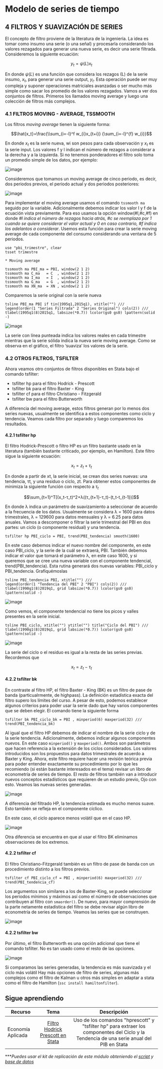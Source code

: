 # Modelo de series de tiempo

## 4  FILTROS Y SUAVIZACIÓN DE SERIES


El concepto de filtro proviene de la literatura de la ingeniería. La idea es tomar como insumo una serie (o una señal) y procesarla considerando los valores rezagados para generar una nueva serie, es decir una serie filtrada. Consideremos la siguiente ecuación:

$$y_t=ψ(L)x_t$$

En donde $ψ(L)$ es una función que considera los rezagos (L) de la serie insumo, $x_t$, para generar una serie output, $y_t$. Esta operación puede ser muy compleja y suponer operaciones matriciales avanzadas o ser mucho más simple como sacar los promedio de los valores rezagados. Vamos a ver dos conjuntos de filtros. Primeros los llamados moving average y luego una colección de filtros más complejos.

### 4.1 FILTROS MOVING - AVERAGE, TSSMOOTH

Los filtros _moving average_ tienen la siguiente forma:


$$\hat{x_t}=\frac{\\sum_{i=-l}^f w_{i}x_{t+i}} {\sum_{i=-l}^{f} w_{i}}$$


En donde $x_t$ es la serie nueva, wi son pesos para cada observación y $x_t$ es la serie input. Los valores f y l indican el número de rezagos a considerar a la derecha y a la izquierda. Si no tenemos ponderadores el filtro solo toma un promedio simple de los datos, por ejemplo: 

![image](https://user-images.githubusercontent.com/106888200/224391996-14ba928e-bf67-4337-b91e-c1dd33ec1620.png)

Consideremos que tomamos un moving average de cinco periodo, es decir, dos periodos previos, el periodo actual y dos periodos posteriores:

![image](https://user-images.githubusercontent.com/106888200/224392022-0c698a58-44ee-46a9-a051-ce223ca1aaee.png)

Para implementar el moving average usamos el comando `tssmooth ma` seguido por la variable. Adicionalmente debemos indicar los valor l y f de la ecuación vista previamente. Para eso usamos la opción window(#l,#c,#f) en donde _#l indica el número de rezagos hacia atrás, #c se reemplaza por 1 cuando se quiere considerar el valor actual y 0 en caso contrario, #f indica los adelantos a considerar_. Usemos esta función para crear la serie moving average de cada componente del consumo considerando una ventana de 5 periodos.

```
use "pbi_trimestre", clear
tsset trimestre

* Moving average

tssmooth ma PBI_ma = PBI, window(2 1 2)
tssmooth ma C_ma   = C  , window(2 1 2)
tssmooth ma I_ma   = I  , window(2 1 2)
tssmooth ma G_ma   = G  , window(2 1 2)
tssmooth ma XN_ma  = XN , window(2 1 2)
```

Comparemos la serie original con la serie nueva

```
tsline PBI_ma PBI if tin(1995q1,2015q1), xtitle("") ///
legend(order(1 "Series Filtrada" 2 "Series Original") cols(2)) ///
tlabel(1995q1(8)2015q1, labsize(*0.7)) lcolor(gs0 gs0) lpattern(solid -)
```

![image](https://user-images.githubusercontent.com/106888200/224392762-b6c81757-6533-40fa-a0b4-d1365639588c.png)

La serie con línea punteada indica los valores reales en cada trimestre mientras que la serie sólida indica la nueva serie moving average. Como se observa en el gráfico, el filtro ‘suaviza’ los valores de la serie.

### 4.2 OTROS FILTROS, TSFILTER

Ahora veamos otro conjuntos de filtros disponibles en Stata bajo el comando tsfilter:

- tsfilter hp para el filtro Hodrick - Prescott
- tsfilter bk para el filtro Baxter - King
- tsfilter cf para el filtro Christiano - Fitzgerald
- tsfilter bw para el filtro Butterworth

A diferencia del moving average, estos filtros generan por lo menos dos series nuevas, usualmente se identifica a estos componentes como ciclo y tendencia. Veamos cada filtro por separado y luego comparemos los resultados.

#### 4.2.1 tsfilter hp

El filtro Hodrick-Prescott o filtro HP es un filtro bastante usado en la literatura (también bastante criticado, por ejemplo, en Hamilton). Este filtro sigue la siguiente ecuación:

$$x_t=z_t+τ_t$$

En donde a partir de xt, la serie inicial, se crean dos series nuevas: una tendencia, τt, y una residuo o ciclo, zt. Para obtener estos componentes de minimiza la siguiente función con respecto a $τ_t$

$$\sum_{t=1}^T[(x_t-τ_t)^2+λ((τ_{t+1}-τ_t)-(t_t-t_{t-1})]$$


En donde λ indica un parámetro de suavizamiento a seleccionar de acuerdo a la frecuencia de los datos. Usualmente se considera λ = 1600 para datos trimestrales, λ = 129600 para datos mensuales y λ = 6.25 para datos anuales.
Vamos a descomponer o filtrar la serie trimestral del PBI en dos partes: un ciclo (o componente residual) y una tendencia. 

```
tsfilter hp PBI_ciclo = PBI, trend(PBI_tendencia) smooth(1600)
```

En este caso debemos indicar el nuevo nombre del componente, en este caso PBI_ciclo, y la serie de la cuál se extraerá, PBI. También debemos indicar el valor que tomará el parámetro λ, en este caso 1600, y si queremos que se cree una nueva variable con el componente tendencial, trend(PBI_tendencia). Esta rutina generará dos nuevas variables:
PBI_ciclo y PBI_tendencia. Grafiquémoslas

```
tsline PBI_tendencia PBI, xtitle("") ///
legend(order(1 "Tendencia del PBI" 2 "PBI") cols(2)) ///
tlabel(1990q1(8)2019q1, grid labsize(*0.7)) lcolor(gs0 gs0) lpattern(solid -)
```

![image](https://user-images.githubusercontent.com/106888200/224393518-c8d9a651-4daa-4cff-b101-83a84382bc3c.png)

Como vemos, el componente tendencial no tiene los picos y valles presentes en la serie inicial.

```
tsline PBI_ciclo, xtitle("") ytitle("") title("Ciclo del PBI") ///
tlabel(1990q1(8)2019q1, grid labsize(*0.7)) lcolor(gs0 gs0) lpattern(solid -)
```

![image](https://user-images.githubusercontent.com/106888200/224393606-bb504bda-a79e-4396-be54-ac517fd65de3.png)

La serie del ciclo o el residuo es igual a la resta de las series previas. Recordemos que 

$$x_t=z_t-τ_t$$

#### 4.2.2 tsfilter bk

En contraste al filtro HP, el filtro Baxter - King (BK) es un filtro de pase de banda (particualrmente, de highpass). La definición estadística exacta del filtro supero los límites del curso. A pesar de esto, podemos establecer algunos criterios para poder usar la serie dado que hay varios componentes que se deben elegir. El comando tiene la siguiente forma 

```
tsfilter bk PBI_ciclo_bk = PBI , minperiod(6) maxperiod(32) ///
trend(PBI_tendencia_bk)
```

Al igual que el filtro HP debemos de indicar el nombre de la serie ciclo y de la serie tendencia. Adicionalmente, debemos indicar algunos componentes nuevos. En este caso `minperiod()` y `maxperiod()`. Ambos son parámetros que hacen referencia a la extensión de los ciclos considerados. Los valores introducidos son los propuestos para datos trimestrales de acuerdo a Baxter y King. Ahora, este filtro requiere hacer una revisión teórica previa para poder entender exactamente su procedimiento por lo que les recomiendo (si están bastante interesados en el tema) revisar un libro de econometría de series de tiempo. El resto de filtros también van a introducir nuevos conceptos estadísticos que requieren de un estudio previo, Ojo con esto.
Veamos las nuevas series generadas. 

![image](https://user-images.githubusercontent.com/106888200/224418775-223c98ac-7e6c-4daa-99a1-054f3d499a59.png)

A diferencia del filtrado HP, la tendencia estimada es mucho menos suave. Esto también se refleja en el componente cíclico.

En este caso, el ciclo aparece menos volátil que en el caso HP.

![image](https://user-images.githubusercontent.com/106888200/224418855-f3daa034-9240-4af9-9dca-71cd0b2da7d8.png)

Otra diferencia se encuentra en que al usar el filtro BK eliminamos observaciones de los extremos.

#### 4.2.2 tsfilter cf

El filtro Christiano-Fitzgerald también es un filtro de pase de banda con un procedimiento distinto a los filtros previos.

```
tsfilter cf PBI_ciclo_cf = PBI , minperiod(6) maxperiod(32) ///
trend(PBI_tendencia_cf)
```

Los argumentos son similares a los de Baxter-King, se puede seleccionar los periodos mínimos y máximos así como el número de observaciones que contribuyen al filtro con `smaorder()`. De nuevo, para mayor comprensión de la parte netamente estadística del filtro se debe revisar algún libro de econometría de series de tiempo. Veamos las series que se construyen.

![image](https://user-images.githubusercontent.com/106888200/224419030-d47caf71-463b-47da-9d7c-5f5351a5d7a2.png)

#### 4.2.2 tsfilter bw

Por último, el filtro Butterworth es una opción adicional que tiene el comando tsfilter. No es tan usado como el resto de las opciones. 

![image](https://user-images.githubusercontent.com/106888200/224419312-78c4559a-10ea-4886-84a7-0f12b97495bb.png)

Si comparamos las series generadas, la tendencia es más suavizada y el ciclo más volátil Hay más opciones de filtro de series, algunas más complejos como el filtro de Kalman u otros más simples en adaptar a stata como el filtro de Hamilton (`ssc install hamiltonfilter`).

## Sigue aprendiendo
| Recurso  | Tema | Descripción |
| ------------- |:-------------:|:-------------:|
| Economía Aplicada | [Filtro Hodrick Prescott en Stata](https://www.youtube.com/watch?v=yM_UI8HhMjA "Filtro Hodrick Prescott en Stata") | Uso de los comandos "hprescott" y "tsfilter hp" para extraer los componentes del Ciclo y la Tendencia de una serie anual del PIB en Stata  |



****Puedes usar el kit de replicación de este módulo obteniendo el [script](https://github.com/EconPUCP/Stata/blob/main/_An%C3%A1lisis/Scripts/Modelos%20de%20Series%20de%20tiempo/4_filtros_serie_de_tiempo.do "script") y [base de datos](https://github.com/EconPUCP/Stata/tree/main/_An%C3%A1lisis/Data/Modelos%20de%20Series%20de%20tiempo "base de datos")*
